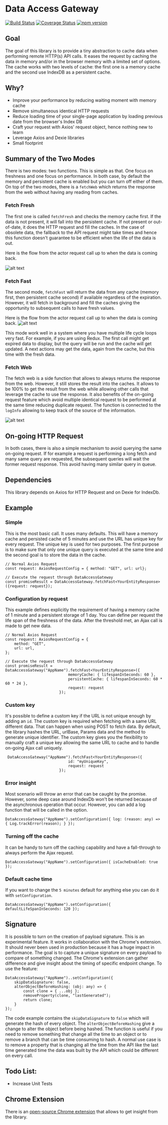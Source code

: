 # Data Access Gateway

[![Build Status](https://travis-ci.org/MrDesjardins/dataaccessgateway.svg?branch=master&t=1)](https://travis-ci.org/MrDesjardins/dataaccessgateway)
[![Coverage Status](https://coveralls.io/repos/github/MrDesjardins/dataaccessgateway/badge.svg?branch=master)](https://coveralls.io/github/MrDesjardins/dataaccessgateway?branch=master&t=1)
[![npm version](https://badge.fury.io/js/dataaccessgateway.svg?t=1)](https://badge.fury.io/js/dataaccessgateway)

## Goal
The goal of this library is to provide a tiny abstraction to cache data when performing remote HTTP(s) API calls. It eases the request by caching the data in memory and/or in the browser memory with a limited set of options. The cache works with two levels of cache: the first one is a memory cache and the second use IndexDB as a persistent cache.

## Why?

- Improve your performance by reducing waiting moment with memory cache
- Remove simultaneous identical HTTP requests
- Reduce loading time of your single-page application by loading previous date from the browser's Index DB
- Craft your request with Axios' request object, hence nothing new to learn
- Leverage Axios and Dexie libraries
- Small footprint

## Summary of the Two Modes

There is two modes: two functions. This is simple as that. One focus on freshness and one focus on performance. In both case, by default the memory and persistent cache is enabled but you can turn off either of them. On top of the two modes, there is a `fetchWeb` which returns the response from the web without having any reading from caches.

### Fetch Fresh 
The first one is called `fetchFresh` and checks the memory cache first. If the data is not present, it will fall into the persistent cache. If not present or out-of-date, it does the HTTP request and fill the caches. In the case of obsolete data, the fallback to the API request might take times and hence this function doesn't guarantee to be efficient when the life of the data is out. 

Here is the flow from the actor request call up to when the data is coming back.

![alt text](https://github.com/MrDesjardins/dataaccessgateway/raw/master/images/freshFetchFlowDiagram.png "Fresh Fetch Flow Diagram")

### Fetch Fast 

The second mode, `fetchFast` will return the data from any cache (memory first, then persistent cache second) if available regardless of the expiration. However, it will fetch in background and fill the caches giving the opportunity to subsequent calls to have fresh values.

Here is the flow from the actor request call up to when the data is coming back.
![alt text](https://github.com/MrDesjardins/dataaccessgateway/raw/master/images/fastFetchFlowDiagram.png "Fast Fetch Flow Diagram")

This mode work well in a system where you have multiple life cycle loops very fast. For example, if you are using Redux. The first call might get expired data to display, but the query will be run and the cache will get updated. A next actions may get the data, again from the cache, but this time with the fresh data.


### Fetch Web

The fetch web is a side function that allows to always returns the response from the web. However, it still stores the result into the caches. It allows to be 100% to get the result from the web while allowing other calls that leverage the cache to use the response. It also benefits of the on-going request feature which avoid multiple identical request to be performed at the same time reducing duplicate request. The function is connected to the `logInfo` allowing to keep track of the source of the information.

![alt text](https://github.com/MrDesjardins/dataaccessgateway/raw/master/images/fetchWebFlowDiagram.png "Fetch Web Flow Diagram")

## On-going HTTP Request

In both cases, there is also a simple mechanism to avoid querying the same on-going request. If for example a request is performing a long fetch and many same query are requested, the subsequent queries will wait the former request response. This avoid having many similar query in queue.

## Dependencies 
This library depends on Axios for HTTP Request and on Dexie for IndexDb.

## Example
### Simple
This is the most basic call. It uses many defaults. This will have a memory cache and persisted cache of 5 minutes and use the URL has unique key for every request. The unique key is used for two purposes. The first purpose is to make sure that only one unique query is executed at the same time and the second goal is to store the data in the cache.
```
// Normal Axios Request
const request: AxiosRequestConfig = { method: "GET", url: url};

// Execute the request through DataAccessGateway
const promiseResult = DataAccessGateway.fetchFast<YourEntityResponse>({request: request});
``` 
### Configuration by request
This example defines explicitly the requirement of having a memory cache of 1 minute and a persistent storage of 1 day. You can define per request the life span of the freshness of the data. After the threshold met, an Ajax call is made to get new data.
```
// Normal Axios Request
const request: AxiosRequestConfig = {
    method: "GET",
    url: url,
};

// Execute the request through DataAccessGateway
const promiseResult = DataAccessGateway("AppName").fetchFast<YourEntityResponse>({
                            memoryCache: { lifespanInSeconds: 60 },
                            persistentCache: { lifespanInSeconds: 60 * 60 * 24 },
                            request: request
                        });
``` 

### Custom key
It's possible to define a custom key if the URL is not unique enough by adding an `id`. The custom key is required when fetching with a same URL different data. That can happen when using POST to fetch data. By default, the library hashes the URL, urlBase, Params data and the method to generate unique identifier. The custom key gives you the flexibility to manually craft a unique key allowing the same URL to cache and to handle on-going Ajax call uniquely.
``` 
 DataAccessGateway("AppName").fetchFast<YourEntityResponse>({
                            id: "myUniqueKey",
                            request: request
                        });
``` 

### Error insight
Most scenario will throw an error that can be caught by the promise. However, some deep case around IndexDb won't be returned because of the asynchronous operation that occur. However, you can add a log function that will be called in the option.
```
DataAccessGateway("AppName").setConfiguration({ log: (reason: any) => { Log.trackError(reason); } });
``` 

### Turning off the cache
It can be handy to turn off the caching capability and have a fall-through to always perform the Ajax request.
``` 
DataAccessGateway("AppName").setConfiguration({ isCacheEnabled: true });
``` 

### Default cache time
If you want to change the `5 minutes` default for anything else you can do it with `setConfiguration`.
``` 
DataAccessGateway("AppName").setConfiguration({ defaultLifeSpanInSeconds: 120 });
``` 

## Signature
It is possible to turn on the creation of payload signature. This is an experimental feature. It works in collaboration with the Chrome's extension. It should never been used in production because it has a huge impact in performance. The goal is to capture a unique signature on every payload to compare of something changed. The Chrome's extension can gather difference and give insight about the timing of specific endpoint change. To use the feature:

```
DataAccessGateway("AppName")..setConfiguration({
    skipDataSignature: false,
    alterObjectBeforeHashing: (obj: any) => {
        const clone = { ...obj };
        removeProperty(clone, "lastGenerated");
        return clone;
    }
}); 
```

The code example contains the `skipDataSignature` to `false` which will generate the hash of every object. The `alterObjectBeforeHashing` give a change to alter the object before being hashed. The function is useful if you need to remove something that change all the time to an object or to remove a branch that can be time consuming to hash. A normal use case is to remove a property that is changing all the time from the API like the last time generated time the data was built by the API which could be different on every call.

## Todo List:
- Increase Unit Tests

## Chrome Extension
There is an [open-source Chrome extension](https://github.com/MrDesjardins/dataaccessgatewaychromeextension) that allows to get insight from the library.
